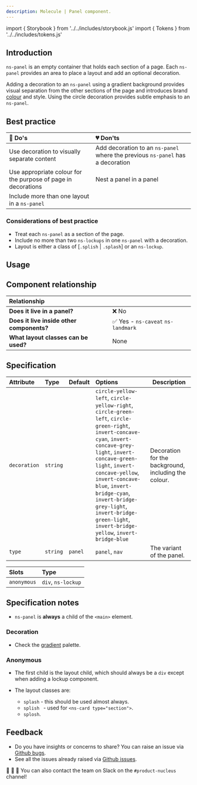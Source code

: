 ```yaml
---
description: Molecule | Panel component.
---
```


import { Storybook } from '../../includes/storybook.js'
import { Tokens } from '../../includes/tokens.js'

## Introduction

`ns-panel` is an empty container that holds each section of a page. Each `ns-panel` provides an area to place a layout and add an optional decoration.

Adding a decoration to an `ns-panel` using a gradient background provides visual separation from the other sections of the page and introduces brand [colour](foundations/colours.md) and style. Using the circle decoration provides subtle emphasis to an `ns-panel`.

## Best practice

| 💚 Do's | 💔 Don'ts |
| :--- | :--- |
| Use decoration to visually separate content | Add decoration to an `ns-panel` where the previous `ns-panel` has a decoration |
| Use appropriate colour for the purpose of page in decorations | Nest a panel in a panel |
| Include more than one layout in a `ns-panel` |  |

### Considerations of best practice

* Treat each `ns-panel` as a section of the page.
* Include no more than two `ns-lockups` in one `ns-panel` with a decoration.
* Layout is either a class of [`.splish` \| `.splash`] or an `ns-lockup`.

## Usage

<Storybook story="components-ns-panel--standard"></Storybook>

## Component relationship

|  **Relationship**  |  |
| :--- | :--- |
| **Does it live in a panel?** | ❌ No |
| **Does it live inside other components?** |  ✅ Yes -  `ns-caveat` `ns-landmark` |
| **What layout classes can be used?**  | None |

## Specification

| Attribute | Type | Default | Options | Description |
| :--- | :--- | :--- | :--- |-------------|
| `decoration` | `string` |  | `circle-yellow-left`, `circle-yellow-right`, `circle-green-left`, `circle-green-right`, `invert-concave-cyan`, `invert-concave-grey-light`, `invert-concave-green-light`, `invert-concave-yellow`, `invert-concave-blue`, `invert-bridge-cyan`, `invert-bridge-grey-light`, `invert-bridge-green-light`, `invert-bridge-yellow`, `invert-bridge-blue` | Decoration for the background, including the colour. |
| `type` | `string` | `panel` | `panel`, `nav` | The variant of the panel. |

| Slots | Type |
| :--- | :--- |
| `anonymous` | `div`, `ns-lockup` |

## Specification notes

* `ns-panel` is **always** a child of the `<main>` element.

### Decoration

* Check the [gradient](foundations/colours.md#our-gradients) palette.

### Anonymous

* The first child is the layout child, which should always be a `div` except when adding a lockup component.

* The layout classes are:

  * `splash` - this should be used almost always.
  * `splish ` - used for `<ns-card type="section">`.
  * `splosh`.

<Tokens component="panel"></Tokens>

## Feedback

* Do you have insights or concerns to share? You can raise an issue via [Github bugs](https://github.com/ConnectedHomes/nucleus/issues/new?assignees=&labels=Bug&template=a--bug-report.md&title=[bug]%20[ns-panel]).
* See all the issues already raised via [Github issues](https://github.com/connectedHomes/nucleus/issues?utf8=%E2%9C%93&q=is%3Aopen+is%3Aissue+label%3ABug+[ns-panel]).

💩 🎉 🦄 You can also contact the team on Slack on the `#product-nucleus` channel!
